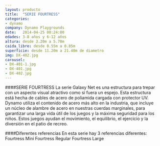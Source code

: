 ```yaml
---
layout: producto
title:  "SERIE FOURTRESS"
categories:
- dynamo
company: Dynamo Playgrounds
date:   2014-04-25 00:24:00
edades: 3-8 años y 6-12 años
altura: desde 3.20m a 5.70m
caida_libre: desde 0.55m a 0.85m
superficie: desde 11.20m a 21.40m de diametro
img: DX-402.jpg
carousel:
- DX-401-1.jpg
- DX-401.jpg
- DX-402.jpg
---
```

####SERIE FOURTRESS
La serie Galaxy Net es una estructura para trepar con un aspecto visual atractivo como si fuera un espejo. Esta estructura está hecha de cables de acero de poliamida cargada con protector UV. 
Dynamo utiliza el contenido de acero más alto en la industria, que incluye un núcleo de alambre de acero en nuestras cuerdas marginales, para garantizar una larga vida útil de los juegos y la máxima seguridad para los niños. 
Estos juegos ayudan el movimiento, el equilibrio, el ejercicio y la diversión en el patio de recreo.

####Diferentes referencias
En esta serie hay 3 referencias diferentes:
Fourtress Mini
Fourtress Regular
Fourtress Large
